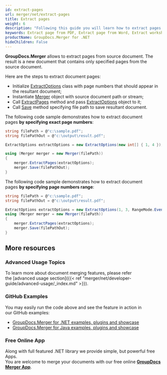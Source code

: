 ```yaml
---
id: extract-pages
url: merger/net/extract-pages
title: Extract pages
weight: 6
description: "Following this guide you will learn how to extract pages from PDF, Word, Excel, PowerPoint and many other file types using GroupDocs.Merger for .NET."
keywords: Extract page from PDF, Extract page from Word, Extract worksheet from Excel, Extract slide from PowerPoint, Extract document pages
productName: GroupDocs.Merger for .NET
hideChildren: False
---
```

**GroupDocs.Merger** allows to extract pages from source document. The result is a new document that contains only specified pages from the source document.

Here are the steps to extract document pages:

*   Initialize [ExtractOptions](https://apireference.groupdocs.com/net/merger/groupdocs.merger.domain.options/extractoptions) class with page numbers that should appear in the resultant document;
*   Instantiate [Merger](https://apireference.groupdocs.com/net/merger/groupdocs.merger/merger) object with source document path or stream;
*   Call [ExtractPages](https://apireference.groupdocs.com/net/merger/groupdocs.merger/merger/methods/extractpages) method and pass [ExtractOptions](https://apireference.groupdocs.com/net/merger/groupdocs.merger.domain.options/extractoptions) object to it;
*   Call [Save](https://apireference.groupdocs.com/net/merger/groupdocs.merger.merger/save/methods/1) method specifying file path to save resultant document.

The following code sample demonstrates how to extract document pages **by specifying exact page numbers**:

```csharp
string filePath = @"c:\sample.pdf";
string filePathOut = @"c:\output\result.pdf";

ExtractOptions extractOptions = new ExtractOptions(new int[] { 1, 4 }); // Resultant document will contain pages 1 and 4

using (Merger merger = new Merger(filePath))
{
    merger.ExtractPages(extractOptions);
    merger.Save(filePathOut);
}
```

The following code sample demonstrates how to extract document pages **by specifying page numbers range**:

```csharp
string filePath = @"c:\sample.pdf";
string filePathOut = @"c:\output\result.pdf";

ExtractOptions extractOptions = new ExtractOptions(1, 3, RangeMode.EvenPages); // Resultant document will contain page 2
using (Merger merger = new Merger(filePath))
{
	merger.ExtractPages(extractOptions);
    merger.Save(filePathOut);
}
```

## More resources
### Advanced Usage Topics 
To learn more about document merging features, please refer the [advanced usage section]({{< ref "merger/net/developer-guide/advanced-usage/_index.md" >}}).

### GitHub Examples 
You may easily run the code above and see the feature in action in our GitHub examples:
*   [GroupDocs.Merger for .NET examples, plugins and showcase](https://github.com/groupdocs-merger/GroupDocs.Merger-for-.NET)    
*   [GroupDocs.Merger for Java examples, plugins and showcase](https://github.com/groupdocs-merger/GroupDocs.Merger-for-Java)    

### Free Online App

Along with full featured .NET library we provide simple, but powerful free Apps.  
You are welcome to merge your documents with our free online **[GroupDocs Merger App](https://products.groupdocs.app/merger)**.